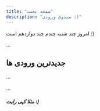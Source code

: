 ```yaml
---
title: "صفحه نخست"
description: "صندوق ورودی :)"
---
```


امروز چند شنبه چندم چند دوازدهم است :)

...<LazyIntroPost />

## جدیدترین ورودی ها

...<LazyPostArchives />

...

##### مثلا کپی رایت :)
